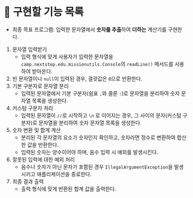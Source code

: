 # 📑 구현할 기능 목록

- 최종 목표 프로그램: 입력한 문자열에서 **숫자를 추출**하여 **더하는** 계산기를 구현한다.
1. 문자열 입력받기
    - 입력 형식에 맞게 사용자가 입력한 문자열을 `camp.nextstep.edu.missionutils.Console`의 `readLine()` 메서드를 사용하여 받아온다.
2. 빈 문자열이나 `null`이 입력된 경우, 결괏값은  `0`으로 반환한다.
3. 기본 구분자로 문자열 분리
    - 입력된 문자열에서 기본 구분자(쉼표 `,`와 콜론 `:`)로 문자열을 분리하여 숫자 문자열 목록을 생성한다.
4. 커스텀 구분자 처리
    - 입력된 문자열이 `//`로 시작하고 `\n` 로 이어지는 경우, 그 사이의 문자(커스텀 구분자)로 문자열을 분리하여 숫자 문자열 목록을 생성한다.
5. 숫자 변환 및 합계 계산
    - 분리된 각 문자열의 요소가 숫자인지 확인하고, 숫자라면 정수로 변환하여 합산한 값을 반환한다.
    - 입력된 숫자는 양수이어야 하며, 음수 입력 시 예외를 발생시킨다.
6. 잘못된 입력에 대한 예외 처리
    - 음수나 숫자가 아닌 문자가 포함된 경우 `IllegalArgumentException`을 발생시키고 애플리케이션을 종료한다.
7. 최종 결과 출력
    - 출력 형식에 맞게 반환된 합계 값을 출력한다.